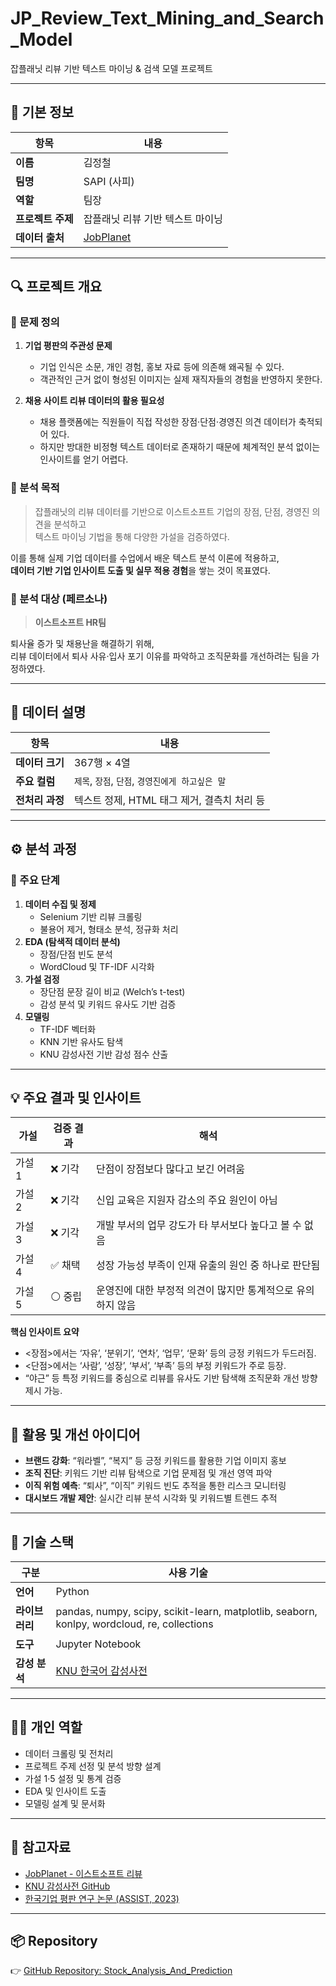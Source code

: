 # JP_Review_Text_Mining_and_Search_Model
잡플래닛 리뷰 기반 텍스트 마이닝 & 검색 모델 프로젝트

---

## 📘 기본 정보

| 항목 | 내용 |
|------|------|
| **이름** | 김정철 |
| **팀명** | SAPI (사피) |
| **역할** | 팀장 |
| **프로젝트 주제** | 잡플래닛 리뷰 기반 텍스트 마이닝 |
| **데이터 출처** | [JobPlanet](https://www.jobplanet.co.kr/) |

---

## 🔍 프로젝트 개요

### 📌 문제 정의
1. **기업 평판의 주관성 문제**  
   - 기업 인식은 소문, 개인 경험, 홍보 자료 등에 의존해 왜곡될 수 있다.  
   - 객관적인 근거 없이 형성된 이미지는 실제 재직자들의 경험을 반영하지 못한다.  

2. **채용 사이트 리뷰 데이터의 활용 필요성**  
   - 채용 플랫폼에는 직원들이 직접 작성한 장점·단점·경영진 의견 데이터가 축적되어 있다.  
   - 하지만 방대한 비정형 텍스트 데이터로 존재하기 때문에 체계적인 분석 없이는 인사이트를 얻기 어렵다.  

### 🎯 분석 목적
> 잡플래닛의 리뷰 데이터를 기반으로 이스트소프트 기업의 장점, 단점, 경영진 의견을 분석하고  
> 텍스트 마이닝 기법을 통해 다양한 가설을 검증하였다.  

이를 통해 실제 기업 데이터를 수업에서 배운 텍스트 분석 이론에 적용하고,  
**데이터 기반 기업 인사이트 도출 및 실무 적용 경험**을 쌓는 것이 목표였다.

### 👥 분석 대상 (페르소나)
> **이스트소프트 HR팀**

퇴사율 증가 및 채용난을 해결하기 위해,  
리뷰 데이터에서 퇴사 사유·입사 포기 이유를 파악하고 조직문화를 개선하려는 팀을 가정하였다.

---

## 🧾 데이터 설명

| 항목 | 내용 |
|------|------|
| **데이터 크기** | 367행 × 4열 |
| **주요 컬럼** | `제목`, `장점`, `단점`, `경영진에게 하고싶은 말` |
| **전처리 과정** | 텍스트 정제, HTML 태그 제거, 결측치 처리 등 |

---

## ⚙️ 분석 과정

### 🧩 주요 단계
1. **데이터 수집 및 정제**
   - Selenium 기반 리뷰 크롤링
   - 불용어 제거, 형태소 분석, 정규화 처리
2. **EDA (탐색적 데이터 분석)**
   - 장점/단점 빈도 분석  
   - WordCloud 및 TF-IDF 시각화  
3. **가설 검정**
   - 장단점 문장 길이 비교 (Welch’s t-test)  
   - 감성 분석 및 키워드 유사도 기반 검증  
4. **모델링**
   - TF-IDF 벡터화  
   - KNN 기반 유사도 탐색  
   - KNU 감성사전 기반 감성 점수 산출  

---

## 💡 주요 결과 및 인사이트

| 가설 | 검증 결과 | 해석 |
|------|-------------|------|
| 가설 1 | ❌ 기각 | 단점이 장점보다 많다고 보긴 어려움 |
| 가설 2 | ❌ 기각 | 신입 교육은 지원자 감소의 주요 원인이 아님 |
| 가설 3 | ❌ 기각 | 개발 부서의 업무 강도가 타 부서보다 높다고 볼 수 없음 |
| 가설 4 | ✅ 채택 | 성장 가능성 부족이 인재 유출의 원인 중 하나로 판단됨 |
| 가설 5 | ⚪ 중립 | 운영진에 대한 부정적 의견이 많지만 통계적으로 유의하지 않음 |

**핵심 인사이트 요약**
- <장점>에서는 ‘자유’, ‘분위기’, ‘연차’, ‘업무’, ‘문화’ 등의 긍정 키워드가 두드러짐.  
- <단점>에서는 ‘사람’, ‘성장’, ‘부서’, ‘부족’ 등의 부정 키워드가 주로 등장.  
- “야근” 등 특정 키워드를 중심으로 리뷰를 유사도 기반 탐색해 조직문화 개선 방향 제시 가능.

---

## 🚀 활용 및 개선 아이디어

- **브랜드 강화**: “워라벨”, “복지” 등 긍정 키워드를 활용한 기업 이미지 홍보  
- **조직 진단**: 키워드 기반 리뷰 탐색으로 기업 문제점 및 개선 영역 파악  
- **이직 위험 예측**: “퇴사”, “이직” 키워드 빈도 추적을 통한 리스크 모니터링  
- **대시보드 개발 제안**: 실시간 리뷰 분석 시각화 및 키워드별 트렌드 추적  

---

## 🧰 기술 스택

| 구분 | 사용 기술 |
|------|------------|
| **언어** | Python |
| **라이브러리** | pandas, numpy, scipy, scikit-learn, matplotlib, seaborn, konlpy, wordcloud, re, collections |
| **도구** | Jupyter Notebook |
| **감성 분석** | [KNU 한국어 감성사전](https://github.com/park1200656/KnuSentiLex) |

---

## 🧑‍💻 개인 역할

- 데이터 크롤링 및 전처리  
- 프로젝트 주제 선정 및 분석 방향 설계  
- 가설 1·5 설정 및 통계 검증  
- EDA 및 인사이트 도출  
- 모델링 설계 및 문서화  

---

## 🔗 참고자료

- [JobPlanet - 이스트소프트 리뷰](https://www.jobplanet.co.kr/companies/58863/reviews/%EC%9D%B4%EC%8A%A4%ED%8A%B8%EC%86%8C%ED%94%84%ED%8A%B8)  
- [KNU 감성사전 GitHub](https://github.com/park1200656/KnuSentiLex)  
- [한국기업 평판 연구 논문 (ASSIST, 2023)](https://www.assist.ac.kr/Research/download/K-23-1-013-0921.pdf)  

---

## 📦 Repository

👉 [GitHub Repository: Stock_Analysis_And_Prediction](https://github.com/Kim-JeongCheol/Stock_Analysis_And_Prediction)
